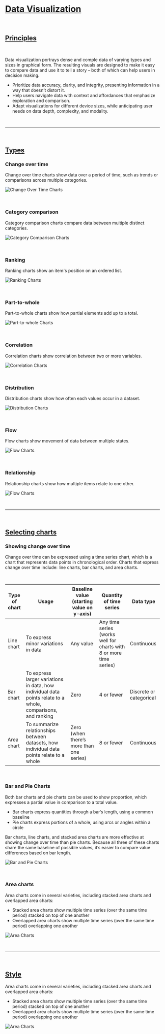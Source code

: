 # [Data Visualization](https://material.io/design/communication/data-visualization.html#principles)

<br>

## [Principles](https://material.io/design/communication/data-visualization.html#principles)

<br>

Data visualization portrays dense and comple data of varying types and sizes in graphical form. The resulting visuals are designed to make it easy to compare data and use it to tell a story – both of which can help users in decision making.

* Prioritize data accuracy, clarity, and integrity, presenting information in a way that doesn’t distort it.
* Help users navigate data with context and affordances that emphasize exploration and comparison.
* Adapt visualizations for different device sizes, while anticipating user needs on data depth, complexity, and modality.

<br><hr><br>

## [Types](https://material.io/design/communication/data-visualization.html#types)

### Change over time
Change over time charts show data over a period of time, such as trends or comparisons across multiple categories.

![Change Over Time Charts](https://lh3.googleusercontent.com/1FVHVFOGBmn24yzy89_kF1KYBshEDQNIpO_g9JvMFc9fuQLDfc4WinuouV6dLEmR5xSiMzScG7xoEWEpapIUehp_61euXJ5mM10YRzA=w1064-v0)

<br>

### Category comparison
Category comparison charts compare data between multiple distinct categories.

![Category Comparison Charts](https://lh3.googleusercontent.com/sWcsvo9zlN62ofZ79-mhIxqC_4tp7wKFVAC1tL6s6zm4zrnooSMfLlpvT8nRQQMZkArcS8LqKu-IzbmlpNnpoRzh5jbgrdRMDpr-MRA=w1064-v0)

<br>

### Ranking
Ranking charts show an item's position on an ordered list.

![Ranking Charts](https://lh3.googleusercontent.com/HhGsWg8PwW1BrrIz5Ayi6WJOphU-ucL7TLtUdKBQuYGceaaAb6T16HIdEXeaYZJkWT0KJZhzRpsLhRhYYGZU772HS5Ai_Oe9DygAJqE=w1064-v0)

<br>

### Part-to-whole
Part-to-whole charts show how partial elements add up to a total.

![Part-to-whole Charts](https://lh3.googleusercontent.com/JkGXDgyjM9ks_vXnb5CjC8otM9ta9SbTc37Nd7H_JGOYkcQbTTBRM1IyxQEzRX-UA_dBToUHl8oU0Q20V643NrROlGJK_3IbdnrLXZI=w1064-v0)

<br>

### Correlation
Correlation charts show correlation between two or more variables.

![Correlation Charts](https://lh3.googleusercontent.com/znC2lq_Pnimdwts8F-3F15bxEeFum32vgivU6WnrZxs748JEc56LCAE_8cNPs5AfEKKZKel46uqdcNunowLoKjNpFB5wibtDmNpszw=w1064-v0)

<br>

### Distribution
Distribution charts show how often each values occur in a dataset.

![Distribution Charts](https://lh3.googleusercontent.com/eqQ7PdvmAPsO6NB0nN6lpPky8V2sXCm6F_YdWOJJCYW3CZNYSt7UKKd2kp30be4X2-gjAZw8EGrf072lS-QvGHZnUMTXoXsiF9rSqQ=w1064-v0)

<br>

### Flow
Flow charts show movement of data between multiple states.

![Flow Charts](https://lh3.googleusercontent.com/sXAaq0Qd8ei4veGJcAMCguWZ9SyJ7TczkYdoEzRJBC8fuLmRHQ6ZJUWs9dCLIrmkYOZEmCONIQ4EKexf0dTdE64uLHWWRWb6eJ0X=w1064-v0)

<br>

### Relationship
Relationship charts show how multiple items relate to one other.

![Flow Charts](https://lh3.googleusercontent.com/VbvAFy732XBm9Mhr-svOhf2swZ6zGGebys0mZ5ib_yXToU2-IUR8IKTSLUXLFqBdGqMqGs-Rf09c0NcvuOw5MJwDrVF8aldxl_ybPA=w1064-v0)

<br><hr><br>

## [Selecting charts](https://material.io/design/communication/data-visualization.html#selecting-charts)

### Showing change over time
Change over time can be expressed using a time series chart, which is a chart that represents data points in chronological order. Charts that express change over time include: line charts, bar charts, and area charts.

<br>

| Type of chart | Usage | Baseline value (starting value on y-axis) | Quantity of time series | Data type |
| ------------- | ----- | ----------------------------------------- | ----------------------- | --------- |
| Line chart | To express minor variations in data | Any value | Any time series (works well for charts with 8 or more time series) | Continuous |
| Bar chart | To express larger variations in data, how individual data points relate to a whole, comparisons, and ranking | Zero | 4 or fewer | Discrete or categorical |
| Area chart | To summarize relationships between datasets, how individual data points relate to a whole | Zero (when there’s more than one series) | 8 or fewer | Continuous |

<br>

### Bar and Pie Charts
Both bar charts and pie charts can be used to show proportion, which expresses a partial value in comparison to a total value.

* Bar charts express quantities through a bar’s length, using a common baseline
* Pie charts express portions of a whole, using arcs or angles within a circle

Bar charts, line charts, and stacked area charts are more effective at showing change over time than pie charts. Because all three of these charts share the same baseline of possible values, it’s easier to compare value differences based on bar length.

![Bar and Pie Charts](../assets/bar-and-pie-charts.png)

<br>

### Area charts

Area charts come in several varieties, including stacked area charts and overlapped area charts:

* Stacked area charts show multiple time series (over the same time period) stacked on top of one another
* Overlapped area charts show multiple time series (over the same time period) overlapping one another

![Area Charts](../assets/area-charts.png)

<br><hr><br>

## [Style](https://material.io/design/communication/data-visualization.html#style)

Area charts come in several varieties, including stacked area charts and overlapped area charts:

* Stacked area charts show multiple time series (over the same time period) stacked on top of one another
* Overlapped area charts show multiple time series (over the same time period) overlapping one another

![Area Charts](../assets/area-charts.png)

